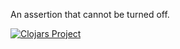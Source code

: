 An assertion that cannot be turned off.

[![Clojars Project](https://img.shields.io/clojars/v/simple/check.svg)](https://clojars.org/simple/check)

